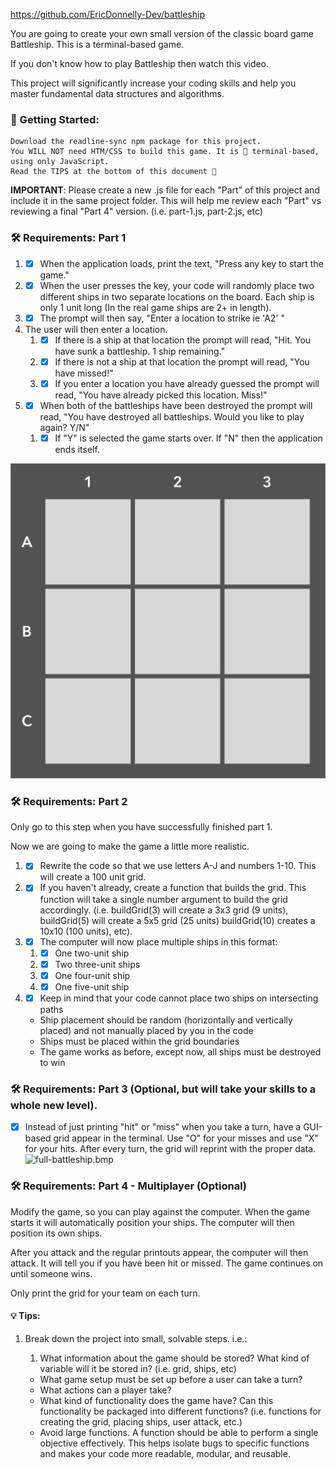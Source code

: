 
https://github.com/EricDonnelly-Dev/battleship



You are going to create your own small version of the classic board game Battleship. This is a terminal-based game.

If you don't know how to play Battleship then watch this video.

This project will significantly increase your coding skills and help you master fundamental data structures and algorithms.


### 📣  Getting Started:

    Download the readline-sync npm package for this project.
    You WILL NOT need HTM/CSS to build this game. It is 💯 terminal-based, using only JavaScript.
    Read the TIPS at the bottom of this document 🙂


**IMPORTANT**: Please create a new .js file for each "Part" of this project and include it in the same project folder. This will help me review each "Part" vs reviewing a final "Part 4" version. (i.e. part-1.js, part-2.js, etc)


### 🛠 Requirements: Part 1

   1. - [x]  When the application loads, print the text, "Press any key to start the game."
   2. - [x]  When the user presses the key, your code will randomly place two different ships in two separate  locations on the board. Each ship is only 1 unit long (In the real game ships are 2+ in length).
   3. - [x]  The prompt will then say, "Enter a location to strike ie 'A2' "
   4. The user will then enter a location. 
      1. - [x]  If there is a ship at that location the prompt will read, "Hit. You have sunk a battleship. 1 ship remaining."
      2. - [x]  If there is not a ship at that location the prompt will read, "You have missed!"
      3. - [x]  If you enter a location you have already guessed the prompt will read, "You have already picked this location. Miss!"
   5. - [x]  When both of the battleships have been destroyed the prompt will read, "You have destroyed all battleships. Would you like to play again? Y/N"
      1. - [x]  If "Y" is selected the game starts over. If "N" then the application ends itself.

![battleship-grid.jpg](./img/battleship-grid.jpg)


### 🛠 Requirements: Part 2

Only go to this step when you have successfully finished part 1.

Now we are going to make the game a little more realistic.

1. - [x] Rewrite the code so that we use letters A-J and numbers 1-10. This will create a 100 unit grid.
2. - [x] If you haven't already, create a function that builds the grid. This function will take a single number argument to build the grid accordingly. (i.e. buildGrid(3) will create a 3x3 grid (9 units), buildGrid(5) will create a 5x5 grid (25 units) buildGrid(10) creates a 10x10 (100 units), etc). 
3. - [x] The computer will now place multiple ships in this format:
   1. - [x] One two-unit ship 
   2. - [x] Two three-unit ships
   3. - [x] One four-unit ship 
   4. - [x] One five-unit ship
   
4. - [x] Keep in mind that your code cannot place two ships on intersecting paths 
   * Ship placement should be random (horizontally and vertically placed) and not manually placed by you in the code
   * Ships must be placed within the grid boundaries
   * The game works as before, except now, all ships must be destroyed to win

### 🛠 Requirements: Part 3 (Optional, but will take your skills to a whole new level).

- [x] Instead of just printing "hit" or "miss" when you take a turn, have a GUI-based grid appear in the terminal. Use "O" for your misses and use "X" for your hits. After every turn, the grid will reprint with the proper data.
![full-battleship.bmp](./img/battleship-grid-full.webp)

### 🛠 Requirements: Part 4 - Multiplayer (Optional)

Modify the game, so you can play against the computer. When the game starts it will automatically position your ships. The computer will then position its own ships.

After you attack and the regular printouts appear, the computer will then attack. It will tell you if you have been hit or missed. The game continues on until someone wins.

Only print the grid for your team on each turn.


#### 💡 Tips:

1. Break down the project into small, solvable steps. i.e.:
        
   1. What information about the game should be stored? What kind of variable will it be stored in? (i.e. grid, ships, etc)
     * What game setup must be set up before a user can take a turn?
     * What actions can a player take?
     * What kind of functionality does the game have? Can this functionality be packaged into different functions? (i.e. functions for creating the grid, placing ships, user attack, etc.)
     *  Avoid large functions. A function should be able to perform a single objective effectively. This helps isolate bugs to specific functions and makes your code more readable, modular, and reusable.

